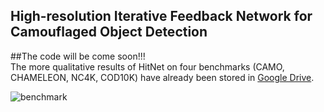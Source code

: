 
## High-resolution Iterative Feedback Network for Camouflaged Object Detection

##The code will be come soon!!! <br>
The more qualitative results of HitNet on four benchmarks (CAMO, CHAMELEON, NC4K, COD10K) have already been stored in [Google Drive](https://drive.google.com/file/d/1dtsSXrFryBujpzXc7RX_ci2xnFPw5QzA/view?usp=sharing). <br>

![benchmark](figures/benchmark) <br>
